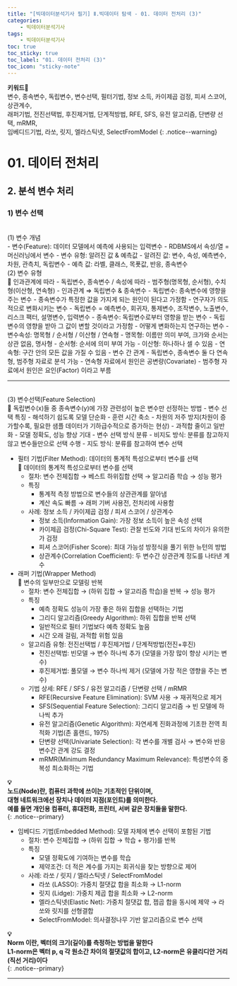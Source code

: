 ```yaml
---
title: "[빅데이터분석기사 필기] Ⅱ.빅데이터 탐색 - 01. 데이터 전처리 (3)"
categories:
    - 빅데이터분석기사
tags:
    - 빅데이터분석기사
toc: true
toc_sticky: true
toc_label: "01. 데이터 전처리 (3)"
toc_icon: "sticky-note"
---
```


**키워드🔑**<br>
변수, 종속변수, 독립변수, 변수선택, 필터기법, 정보 소득, 카이제곱 검정, 피셔 스코어, 상관계수, 
<br>래퍼기법, 전진선택법, 후진제거법, 단계적방법, RFE, SFS, 유전 알고리즘, 단변량 선택, mRMR, 
<br>임베디드기법, 라쏘, 릿지, 엘라스틱넷, SelectFromModel
{: .notice--warning}

# 01. 데이터 전처리

## 2. 분석 변수 처리

### 1) 변수 선택

<br>
(1) 변수 개념<br>
- 변수(Feature): 데이터 모델에서 예측에 사용되는 입력변수
- RDBMS에서 속성/열 = 머신러닝에서 변수
- 변수 유형: 알려진 값 & 예측값
    - 알려진 값: 변수, 속성, 예측변수, 차원, 관측치, 독립변수
    - 예측 값: 라벨, 클래스, 목푯값, 반응, 종속변수

<br>
(2) 변수 유형<br>
📌 인과관계에 따라 - 독립변수, 종속변수 / 속성에 따라 - 범주형(명목형, 순서형), 수치형(이산형, 연속형)
- 인과관계 ⇒ 독립변수 & 종속변수
    - 독립변수: 종속변수에 영향을 주는 변수
        - 종속변수가 특정한 값을 가지게 되는 원인이 된다고 가정함
        - 연구자가 의도적으로 변화시키는 변수
        - 독립변수 = 예측변수, 회귀자, 통제변수, 조작변수, 노출변수, 리스크 팩터, 설명변수, 입력변수
    - 종속변수: 독립변수로부터 영향을 받는 변수
        - 독립변수의 영향을 받아 그 값이 변할 것이라고 가정함
        - 어떻게 변화하는지 연구하는 변수
- 변수속성: 명목형 / 순서형 / 이산형 / 연속형
    - 명목형: 이름만 의미 부여, 크가와 순서는 상관 없음, 명사형
    - 순서형: 순서에 의미 부여 가능
    - 이산형: 하나하나 셀 수 있음
    - 연속형: 구간 안의 모든 값을 가질 수 있음
- 변수 간 관계
    - 독립변수, 종속변수 둘 다 연속형, 범주형 자료로 분석 가능
    - 연속형 자료에서 원인은 공변량(Covariate)
    - 범주형 자료에서 원인은 요인(Factor) 이라고 부름

---

<br>
(3) 변수선택(Feature Selection)<br>
📌 독립변수(x)들 중 종속변수(y)에 가장 관련성이 높은 변수만 선정하는 방법
- 변수 선택 특징
    - 해석하기 쉽도록 모델 단순화
    - 훈련 시간 축소
    - 차원의 저주 방지(차원이 증가할수록, 필요한 샘플 데이터가 기하급수적으로 증가하는 현상)
    - 과적합 줄이고 일반화
    - 모델 정확도, 성능 향상 기대
- 변수 선택 방식 분류
    - 비지도 방식: 분류를 참고하지 않고 변수들만으로 선택 수행
    - 지도 방식: 분류를 참고하여 변수 선택

<!-- < 변수 선택 기법: 필터/래퍼/임베디드 기법 >
|필터 기법|래퍼 기법|임베디드 기법|
| :-----: | :-----: | :-----: |
|정보 소득<br>카이제곱 검정<br>피셔 스코어<br>상관계수|RFE<br>SFS<br>유전 알고리즘<br>단변량 선택<br>mRMR|라쏘 (LASSO)<br>릿지 (Lidge)<br>엘라스틱넷 (Elastic Net)<br>SelectFromModel| -->

- 필터 기법(Filter Method): 데이터의 통계적 특성으로부터 변수를 선택<br>
📌 데이터의 통계적 특성으로부터 변수를 선택
    - 절차: 변수 전체집합 → 베스트 하위집합 선택 → 알고리즘 학습 → 성능 평가
    - 특징
        - 통계적 측정 방법으로 변수들의 상관관계를 알아냄
        - 계산 속도 빠름 → 래퍼 기버 사용전, 전처리에 사용함
    - 사례: 정보 소득 / 카이제곱 검정 / 피셔 스코어 / 상관계수
        - 정보 소득(Information Gain): 가장 정보 소득이 높은 속성 선택
        - 카이제곱 검정(Chi-Square Test): 관찰 빈도와 기대 빈도의 차이가 유의한가 검정
        - 피셔 스코어(Fisher Score): 최대 가능성 방정식을 풀기 위한 뉴턴의 방법
        - 상관계수(Correlation Coefficient): 두 변수간 상관관계 정도를 나타낸 계수
- 래퍼 기법(Wrapper Method)<br>
📌 변수의 일부만으로 모델링 반복
    - 절차: 변수 전체집합 → (하위 집합 → 알고리즘 학습)을 반복 → 성능 평가
    - 특징
        - 예측 정확도 성능이 가장 좋은 하위 집합을 선택하는 기법
        - 그리디 알고리즘(Greedy Algorithm): 하위 집합을 반복 선택
        - 일반적으로 필터 기법보다 예측 정확도 높음
        - 시간 오래 걸림, 과적합 위험 있음
    - 알고리즘 유형: 전진선택법 / 후진제거법 / 단계적방법(전진+후진)
        - 전진선택법: 빈모델 → 변수 하나씩 추가 (모델을 가장 많이 향상 시키는 변수)
        - 후진제거법: 풀모델 → 변수 하나씩 제거 (모델에 가장 적은 영향을 주는 변수)
    - 기법 상세: RFE / SFS / 유전 알고리즘 / 단변량 선택 / mRMR
        - RFE(Recursive Feature Elimination): SVM 사용 → 재귀적으로 제거
        - SFS(Sequential Feature Selection): 그리디 알고리즘 → 빈 모델에 하나씩 추가
        - 유전 알고리즘(Genetic Algorithm): 자연세계 진화과정에 기초한 전역 최적화 기법(존 홀랜드, 1975)
        - 단변량 선택(Univariate Selection): 각 변수를 개별 검사 → 변수와 반응변수간 관계 강도 결정
        - mRMR(Minimum Redundancy Maximum Relevance): 특성변수의 중복성 최소화하는 기법

**💡**<br>
**노드(Node)란, 컴퓨터 과학에 쓰이는 기초적인 단위이며,**<br>
**대형 네트워크에선 장치나 데이터 지점(포인트)를 의미한다.**<br>
**예를 들면 개인용 컴퓨터, 휴대전화, 프린터, 서버 같은 장치들을 말한다.**<br>
{: .notice--primary}

- 임베디드 기법(Embedded Method): 모델 자체에 변수 선택이 포함된 기법
    - 절차: 변수 전체집합 → (하위 집합 → 학습 + 평가)를 반복
    - 특징
        - 모델 정확도에 기여하는 변수를 학습
        - 제약조건: 더 적은 계수를 가지는 회귀식을 찾는 방향으로 제어
    - 사례: 라쏘 / 릿지 / 엘라스틱넷 / SelectFromModel
        - 라쏘 (LASSO): 가중치 절댓값 합을 최소화 → L1-norm
        - 릿지 (Lidge): 가중치 제곱 합을 최소화 → L2-norm
        - 엘라스틱넷(Elastic Net): 가중치 절댓값 합, 젭곱 합을 동시에 제약 → 라쏘와 릿지를 선형결합
        - SelectFromModel: 의사결정나무 기반 알고리즘으로 변수 선택

**💡**<br>
**Norm 이란, 벡터의 크기(길이)를 측정하는 방법을 말한다**<br>
**L1-norm은 벡터 p, q 각 원소간 차이의 절댓값의 합이고, L2-norm은 유클리디안 거리(직선 거리)이다**<br>
{: .notice--primary}

---